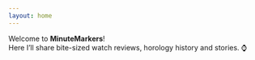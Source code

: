 ```yaml
---
layout: home
---
```


Welcome to **MinuteMarkers**!  
Here I’ll share bite-sized watch reviews, horology history and stories. ⌚
